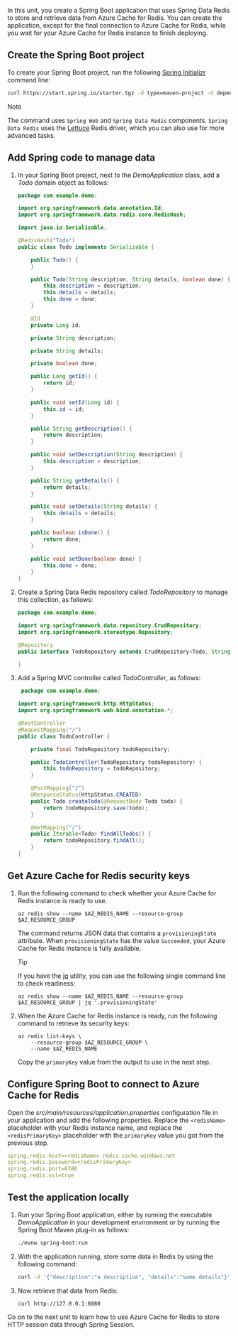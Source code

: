 In this unit, you create a Spring Boot application that uses Spring Data Redis to store and retrieve data from Azure Cache for Redis. You can create the application, except for the final connection to Azure Cache for Redis, while you wait for your Azure Cache for Redis instance to finish deploying.

## Create the Spring Boot project

To create your Spring Boot project, run the following [Spring Initializr](https://start.spring.io/) command line:

```bash
curl https://start.spring.io/starter.tgz -d type=maven-project -d dependencies=web,data-redis -d baseDir=spring-redis-application -d bootVersion=2.4.1.RELEASE -d javaVersion=1.8 | tar -xzvf -
```

> [!NOTE]
> The command uses `Spring Web` and `Spring Data Redis` components. `Spring Data Redis` uses the [Lettuce](https://github.com/lettuce-io/lettuce-core) Redis driver, which you can also use for more advanced tasks.

## Add Spring code to manage data

1. In your Spring Boot project, next to the *DemoApplication* class, add a *Todo*  domain object as follows:

   ```java
   package com.example.demo;
   
   import org.springframework.data.annotation.Id;
   import org.springframework.data.redis.core.RedisHash;
   
   import java.io.Serializable;
   
   @RedisHash("Todo")
   public class Todo implements Serializable {
   
       public Todo() {
       }
   
       public Todo(String description, String details, boolean done) {
           this.description = description;
           this.details = details;
           this.done = done;
       }
   
       @Id
       private Long id;
   
       private String description;
   
       private String details;
   
       private boolean done;
   
       public Long getId() {
           return id;
       }
   
       public void setId(Long id) {
           this.id = id;
       }
   
       public String getDescription() {
           return description;
       }
   
       public void setDescription(String description) {
           this.description = description;
       }
   
       public String getDetails() {
           return details;
       }
   
       public void setDetails(String details) {
           this.details = details;
       }
   
       public boolean isDone() {
           return done;
       }
   
       public void setDone(boolean done) {
           this.done = done;
       }
   }
   ```

1. Create a Spring Data Redis repository called *TodoRepository* to manage this collection, as follows:

   ```java
   package com.example.demo;
   
   import org.springframework.data.repository.CrudRepository;
   import org.springframework.stereotype.Repository;
   
   @Repository
   public interface TodoRepository extends CrudRepository<Todo, String> {
   
   }
   ```

1. Add a Spring MVC controller called *TodoController*, as follows:

   ```java
    package com.example.demo;
   
   import org.springframework.http.HttpStatus;
   import org.springframework.web.bind.annotation.*;
   
   @RestController
   @RequestMapping("/")
   public class TodoController {
   
       private final TodoRepository todoRepository;
   
       public TodoController(TodoRepository todoRepository) {
           this.todoRepository = todoRepository;
       }
   
       @PostMapping("/")
       @ResponseStatus(HttpStatus.CREATED)
       public Todo createTodo(@RequestBody Todo todo) {
           return todoRepository.save(todo);
       }
   
       @GetMapping("/")
       public Iterable<Todo> findAllTodos() {
           return todoRepository.findAll();
       }
   }
   ```

## Get Azure Cache for Redis security keys

1. Run the following command to check whether your Azure Cache for Redis instance is ready to use.

   ```azurecli
   az redis show --name $AZ_REDIS_NAME --resource-group $AZ_RESOURCE_GROUP
   ```

   The command returns JSON data that contains a `provisioningState` attribute. When `provisioningState` has the value `Succeeded`, your Azure Cache for Redis instance is fully available.

   >[!TIP]
   >If you have the [jq](https://stedolan.github.io/jq/) utility, you can use the following single command line to check readiness:
   >
   >```azurecli
   >az redis show --name $AZ_REDIS_NAME --resource-group $AZ_RESOURCE_GROUP | jq '.provisioningState'
   >```

1. When the Azure Cache for Redis instance is ready, run the following command to retrieve its security keys:

   ```azurecli
   az redis list-keys \
       --resource-group $AZ_RESOURCE_GROUP \
       --name $AZ_REDIS_NAME
   ```

   Copy the `primaryKey` value from the output to use in the next step.

## Configure Spring Boot to connect to Azure Cache for Redis

Open the *src/main/resources/application.properties* configuration file in your application and add the following properties. Replace the `<redisName>` placeholder with your Redis instance name, and replace the `<redisPrimaryKey>` placeholder with the `primaryKey` value you got from the previous step.

```yaml
spring.redis.host=<redisName>.redis.cache.windows.net
spring.redis.password=<redisPrimaryKey>
spring.redis.port=6380
spring.redis.ssl=true
```

## Test the application locally

1. Run your Spring Boot application, either by running the executable *DemoApplication* in your development environment or by running the Spring Boot Maven plug-in as follows:

   ```bash
   ./mvnw spring-boot:run
   ```

1. With the application running, store some data in Redis by using the following command:

   ```bash
   curl -d '{"description":"a description", "details":"some details"}' -H "Content-Type: application/json" -X POST http://127.0.0.1:8080
   ```

1. Now retrieve that data from Redis:

   ```bash
   curl http://127.0.0.1:8080
   ```

Go on to the next unit to learn how to use Azure Cache for Redis to store HTTP session data through Spring Session.
